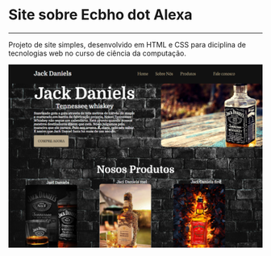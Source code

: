 # Site sobre Ecbho dot Alexa
***

Projeto de site simples, desenvolvido em HTML e CSS para diciplina de tecnologias web no curso de ciência da computação.


![preview](https://github.com/FortunatoRoncholeta/Projetinhos/blob/main/Site%20Jack%20Daniels-%20HTML/site.png)
